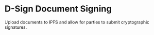 # D-Sign Document Signing

Upload documents to IPFS and allow for parties to submit cryptographic signatures.
